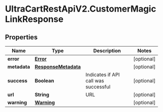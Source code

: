 # UltraCartRestApiV2.CustomerMagicLinkResponse

## Properties
Name | Type | Description | Notes
------------ | ------------- | ------------- | -------------
**error** | [**Error**](Error.md) |  | [optional] 
**metadata** | [**ResponseMetadata**](ResponseMetadata.md) |  | [optional] 
**success** | **Boolean** | Indicates if API call was successful | [optional] 
**url** | **String** | URL | [optional] 
**warning** | [**Warning**](Warning.md) |  | [optional] 



